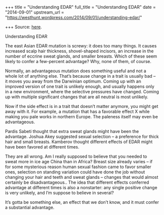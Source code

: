 +++
title = "Understanding EDAR"
full_title = "Understanding EDAR"
date = "2014-09-01"
upstream_url = "https://westhunt.wordpress.com/2014/09/01/understanding-edar/"

+++
Source: [here](https://westhunt.wordpress.com/2014/09/01/understanding-edar/).

Understanding EDAR

The east Asian EDAR mutation is screwy: it does too many things. It
causes increased scalp hair thickness, shovel-shaped incisors, an
increase in the number of eccrine sweat glands, and smaller breasts.
Which of these seem likely to confer a few-percent advantage? Why, none
of them, of course.

Normally, an advantageous mutation does something useful and not a whole
lot of anything else. That’s because change in a trait is usually bad –
it moves you away from the Darwinian optimum. Coming up with an
improved version of one trait is unlikely enough, and usually happens
only in a new environment, where the selective pressures have changed.
Coming up with multiple significant changes that are all neutral is most
unlikely.

Now if the side effect is in a trait that doesn’t matter anymore, you
might get away with it. For example, a mutation that has a favorable
effect X while making you pale works in northern Europe. The paleness
itself may even be advantageous.

Pardis Sabeti thought that extra sweat glands might have been the
advantage. Joshua Akey suggested sexual selection – a preference for
thick hair and small breasts. Kamberov thought different effects of EDAR
might have been favored at different times.

They are all wrong. Am I really supposed to believe that you needed to
sweat more in ice age China than in Africa? Breast size already varies
– if for some mysterious reason human sexual fashion came to favor
smaller ones, selection on standing variation could have done the job
without changing your hair and teeth and sweat glands – changes that
would almost certainly be disadvantageous.. The idea that different
effects conferred advantage at different times is also a nonstarter:
any single positive change is very unlikely, and I’m suppose to believe
in several?

It’s gotta be something else, an effect that we don’t know, and it must
confer a substantial advantage.

